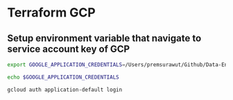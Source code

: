 # Terraform GCP

## Setup environment variable that navigate to service account key of GCP

```bash
export GOOGLE_APPLICATION_CREDENTIALS=/Users/premsurawut/Github/Data-Engineer/course-data-engineering-zoomcamp/keys/terraform-sa.json

echo $GOOGLE_APPLICATION_CREDENTIALS

gcloud auth application-default login
```
